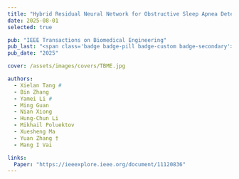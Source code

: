 ```yaml
---
title: "Hybrid Residual Neural Network for Obstructive Sleep Apnea Detection Using ECG Scalogram"
date: 2025-08-01
selected: true

pub: "IEEE Transactions on Biomedical Engineering"
pub_last: "<span class='badge badge-pill badge-custom badge-secondary'>IEEE</span>"
pub_date: "2025"

cover: /assets/images/covers/TBME.jpg

authors:
  - Xielan Tang #
  - Bin Zhang
  - Yamei Li #
  - Ming Guan
  - Nian Xiong
  - Hung-Chun Li
  - Mikhail Poluektov
  - Xuesheng Ma
  - Yuan Zhang †
  - Mang I Vai

links:
  Paper: "https://ieeexplore.ieee.org/document/11120836"
---
```

